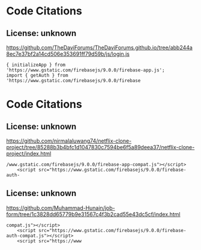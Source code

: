 # Code Citations

## License: unknown
https://github.com/TheDaviForums/TheDaviForums.github.io/tree/abb244a8ec7e37bf2a14cd506e353691ff79d59b/js/login.js

```
{ initializeApp } from 'https://www.gstatic.com/firebasejs/9.0.0/firebase-app.js';
import { getAuth } from 'https://www.gstatic.com/firebasejs/9.0.0/firebase
```

# Code Citations

## License: unknown
https://github.com/nirmalaluwang74/netflix-clone-project/tree/85288b3b4bfc1d1047830c7594be6f5a89deea37/netflix-clone-project/index.html

```
/www.gstatic.com/firebasejs/9.0.0/firebase-app-compat.js"></script>
    <script src="https://www.gstatic.com/firebasejs/9.0.0/firebase-auth-
```


## License: unknown
https://github.com/Muhammad-Hunain/job-form/tree/1c3828dd65779b9e31567c4f3b2cad55e43dc5cf/index.html

```
compat.js"></script>
    <script src="https://www.gstatic.com/firebasejs/9.0.0/firebase-auth-compat.js"></script>
    <script src="https://www
```

